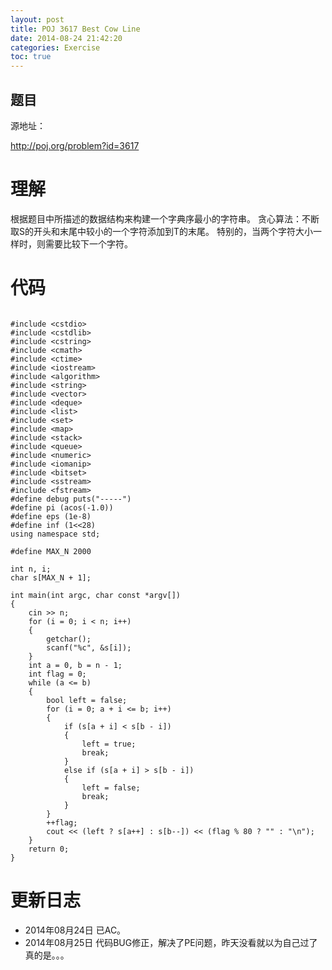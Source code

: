 ```yaml
---
layout: post
title: POJ 3617 Best Cow Line
date: 2014-08-24 21:42:20
categories: Exercise
toc: true
---
```

## 题目
源地址：

http://poj.org/problem?id=3617

# 理解
根据题目中所描述的数据结构来构建一个字典序最小的字符串。
贪心算法：不断取S的开头和末尾中较小的一个字符添加到T的末尾。
特别的，当两个字符大小一样时，则需要比较下一个字符。

<!-- more -->

# 代码

```

#include <cstdio>
#include <cstdlib>
#include <cstring>
#include <cmath>
#include <ctime>
#include <iostream>
#include <algorithm>
#include <string>
#include <vector>
#include <deque>
#include <list>
#include <set>
#include <map>
#include <stack>
#include <queue>
#include <numeric>
#include <iomanip>
#include <bitset>
#include <sstream>
#include <fstream>
#define debug puts("-----")
#define pi (acos(-1.0))
#define eps (1e-8)
#define inf (1<<28)
using namespace std;

#define MAX_N 2000

int n, i;
char s[MAX_N + 1];

int main(int argc, char const *argv[])
{
    cin >> n;
    for (i = 0; i < n; i++)
    {
        getchar();
        scanf("%c", &s[i]);
    }
    int a = 0, b = n - 1;
    int flag = 0;
    while (a <= b)
    {
        bool left = false;
        for (i = 0; a + i <= b; i++)
        {
            if (s[a + i] < s[b - i])
            {
                left = true;
                break;
            }
            else if (s[a + i] > s[b - i])
            {
                left = false;
                break;
            }
        }
        ++flag;
        cout << (left ? s[a++] : s[b--]) << (flag % 80 ? "" : "\n");
    }
    return 0;
}

```

# 更新日志
- 2014年08月24日 已AC。
- 2014年08月25日 代码BUG修正，解决了PE问题，昨天没看就以为自己过了真的是。。。